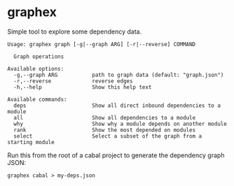 # graphex

Simple tool to explore some dependency data.

```
Usage: graphex graph [-g|--graph ARG] [-r|--reverse] COMMAND

  Graph operations

Available options:
  -g,--graph ARG           path to graph data (default: "graph.json")
  -r,--reverse             reverse edges
  -h,--help                Show this help text

Available commands:
  deps                     Show all direct inbound dependencies to a module
  all                      Show all dependencies to a module
  why                      Show why a module depends on another module
  rank                     Show the most depended on modules
  select                   Select a subset of the graph from a starting module
```

Run this from the root of a cabal project to generate the dependency graph JSON:

```
graphex cabal > my-deps.json
```
